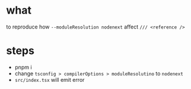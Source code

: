 # what
to reproduce how `--moduleResolution nodenext`  affect `/// <reference />`

# steps
- pnpm i 
- change `tsconfig > compilerOptions > moduleResolutino` to `nodenext`
- `src/index.tsx` will emit error

